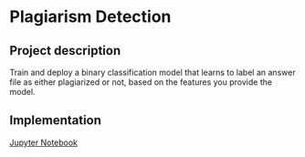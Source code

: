 # Plagiarism Detection

## Project description
Train and deploy a binary classification model that learns to label an answer file as either plagiarized or not, based on the features you provide the model.


## Implementation
[Jupyter Notebook](https://nbviewer.jupyter.org/github/vgkortsas/Online_courses/blob/master/Udacity_Machine_Learning_Engineer_Nanodegree/Sentiment_Analysis_Web_App/Sentiment%20Analysis%20Web%20App.ipynb)


